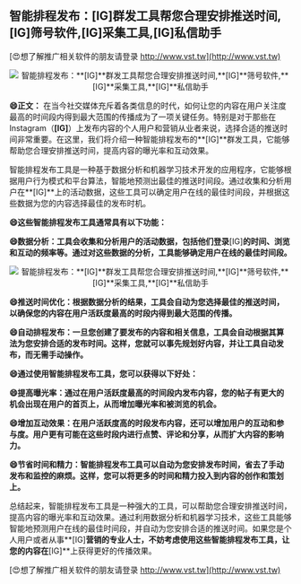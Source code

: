 ## **智能排程发布：**[IG]**群发工具帮您合理安排推送时间,**[IG]**筛号软件,**[IG]**采集工具,**[IG]**私信助手**

[😍想了解推广相关软件的朋友请登录 http://www.vst.tw](http://www.vst.tw)

 <center><img src="https://vst.tw/MP4/tuiguang/png/0.png" alt="智能排程发布：**[IG]**群发工具帮您合理安排推送时间,**[IG]**筛号软件,**[IG]**采集工具,**[IG]**私信助手"></center>

**😄正文：**
在当今社交媒体充斥着各类信息的时代，如何让您的内容在用户关注度最高的时间段内得到最大范围的传播成为了一项关键任务。特别是对于那些在Instagram（**[IG]**）上发布内容的个人用户和营销从业者来说，选择合适的推送时间非常重要。在这里，我们将介绍一种智能排程发布的**[IG]**群发工具，它能够帮助您合理安排推送时间，提高内容的曝光率和互动效果。

智能排程发布工具是一种基于数据分析和机器学习技术开发的应用程序，它能够根据用户行为模式和平台算法，智能地预测出最佳的推送时间段。通过收集和分析用户在**[IG]**上的活动数据，这些工具可以确定用户在线的最佳时间段，并根据这些数据为您的内容选择最佳的发布时机。

**😄这些智能排程发布工具通常具有以下功能：**

**😄数据分析：工具会收集和分析用户的活动数据，包括他们登录**[IG]**的时间、浏览和互动的频率等。通过对这些数据的分析，工具能够确定用户在线的最佳时间段。**

 <center><img src="https://vst.tw/MP4/tuiguang/png/7.png" alt="智能排程发布：**[IG]**群发工具帮您合理安排推送时间,**[IG]**筛号软件,**[IG]**采集工具,**[IG]**私信助手"></center>

**😄推送时间优化：根据数据分析的结果，工具会自动为您选择最佳的推送时间，以确保您的内容在用户活跃度最高的时段内得到最大范围的传播。**

**😄自动排程发布：一旦您创建了要发布的内容和相关信息，工具会自动根据其算法为您安排合适的发布时间。这样，您就可以事先规划好内容，并让工具自动发布，而无需手动操作。**

**😄通过使用智能排程发布工具，您可以获得以下好处：**

**😄提高曝光率：通过在用户活跃度最高的时间段内发布内容，您的帖子有更大的机会出现在用户的首页上，从而增加曝光率和被浏览的机会。**

**😄增加互动效果：在用户活跃度高的时段发布内容，还可以增加用户的互动和参与度。用户更有可能在这些时段内进行点赞、评论和分享，从而扩大内容的影响力。**

**😄节省时间和精力：智能排程发布工具可以自动为您安排发布时间，省去了手动发布和监控的麻烦。这样，您可以将更多的时间和精力投入到内容的创作和策划上。**

总结起来，智能排程发布工具是一种强大的工具，可以帮助您合理安排推送时间，提高内容的曝光率和互动效果。通过利用数据分析和机器学习技术，这些工具能够智能地预测用户在线的最佳时间段，并自动为您安排合适的推送时间。如果您是个人用户或者从事**[IG]**营销的专业人士，不妨考虑使用这些智能排程发布工具，让您的内容在**[IG]**上获得更好的传播效果。

[😍想了解推广相关软件的朋友请登录 http://www.vst.tw](http://www.vst.tw)



